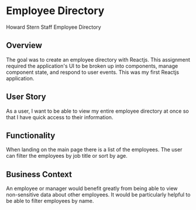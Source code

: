 # Employee Directory

Howard Stern Staff Employee Directory

## Overview
The goal was to create an employee directory with Reactjs. This assignment required the application's UI to be broken up into components, manage component state, and respond to user events. This was my first Reactjs application.

## User Story

As a user, I want to be able to view my entire employee directory at once so that I have quick access to their information.

## Functionality

When landing on the main page there is a list of the employees. The user can filter the employees by job title or sort by age. 

## Business Context

An employee or manager would benefit greatly from being able to view non-sensitive data about other employees. It would be particularly helpful to be able to filter employees by name.

